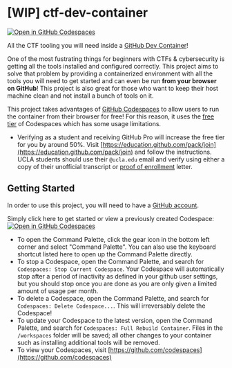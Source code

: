 # [WIP] ctf-dev-container
[![Open in GitHub Codespaces](https://github.com/codespaces/badge.svg)](https://codespaces.new/pbrucla/ctf-dev-container?quickstart=1)

All the CTF tooling you will need inside a [GitHub Dev Container](https://docs.github.com/en/codespaces/setting-up-your-project-for-codespaces/adding-a-dev-container-configuration/introduction-to-dev-containers)!

One of the most fustrating things for beginners with CTFs & cybersecurity is getting all the tools installed and configured correctly. This project aims to solve that problem by providing a containerized environment with all the tools you will need to get started and can even be run **from your browser on GitHub**! This project is also great for those who want to keep their host machine clean and not install a bunch of tools on it.

This project takes advantages of [GitHub Codespaces](https://github.com/features/codespaces) to allow users to run the container from their browser for free! For this reason, it uses the [free tier](https://docs.github.com/en/billing/managing-billing-for-github-codespaces/about-billing-for-github-codespaces) of Codespaces which has some usage limitations.

- Verifying as a student and receiving GitHub Pro will increase the free tier for you by around 50%. Visit [https://education.github.com/pack/join](https://education.github.com/pack/join) and follow the instructions. UCLA students should use their `@ucla.edu` email and verify using either a copy of their unofficial transcript or [proof of enrollment](https://registrar.ucla.edu/student-records/proof-of-enrollment) letter.
<!--- If you want to use this project locally, you can do so by installing [Docker](https://docs.docker.com/get-docker/) and [VS Code](https://code.visualstudio.com/download) and following the instructions below. -->

## Getting Started
In order to use this project, you will need to have a [GitHub account](https://github.com/).

Simply click here to get started or view a previously created Codespace: [![Open in GitHub Codespaces](https://github.com/codespaces/badge.svg)](https://codespaces.new/pbrucla/ctf-dev-container?quickstart=1)
- To open the Command Palette, click the gear icon in the bottom left corner and select "Command Palette". You can also use the keyboard shortcut listed here to open up the Command Palette directly.
- To stop a Codespace, open the Command Palette, and search for `Codespaces: Stop Current Codespace`. Your Codespace will automatically stop after a period of inactivity as defined in your github user settings, but you should stop once you are done as you are only given a limited amount of usage per month.
- To delete a Codespace, open the Command Palette, and search for `Codespaces: Delete Codespace...`. This will irreversably delete the Codespace!
- To update your Codespace to the latest version, open the Command Palette, and search for `Codespaces: Full Rebuild Container`. Files in the `/workspaces` folder will be saved; all other changes to your container such as installing additional tools will be removed.
- To view your Codespaces, visit [https://github.com/codespaces](https://github.com/codespaces)

<!-- 
## Tools
Currently, the container comes with the following list of tools. If you would like to see a tool added, please open an issue or submit a pull request! You can also add your own tools by running.

```bash
sudo apt update && sudo apt install -y <tool-name>
```
-->
